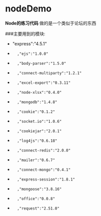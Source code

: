 nodeDemo
========
**Node的练习代码**
做的是一个类似于论坛的东西

###主要用到的模块:
*    "express":"4.5.1"
*		,"ejs":"1.0.0"
*		,"body-parser":"1.5.0"
*		,"connect-multiparty":"1.2.1"
*		,"excel-export":"0.3.11"
*		,"node-xlsx":"0.4.0"
*		,"mongodb":"1.4.8"
*		,"cookie":"0.1.2"
*		,"socket.io":"1.0.6"
*		,"cookiejar":"2.0.1"
*		,"log4js":"0.6.18"
*		,"connect-redis":"2.0.0"
*		,"mailer":"0.6.7"
*		,"connect-mongo":"0.4.1"
*		,"express-session":"1.8.1"
*		,"mongoose":"3.8.16"
*		,"office":"0.0.8"
*		,"request":"2.51.0"
